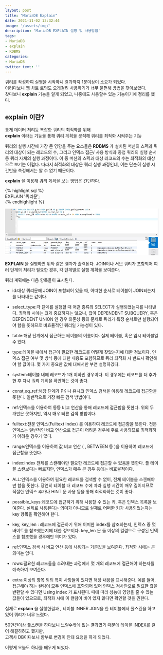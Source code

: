 ```yaml
---
layout: post
title: "MariaDB Explain"
date: 2021-11-02 13:32:44
image: '/assets/img/'
description: 'MariaDB EXPLAIN 설명 및 사용방법'
tags:
- MariaDB 
- explain
- RDBMS 
categories:
- MariaDB
twitter_text: ''
---
```


쿼리를 작성하여 실행을 시작하니 결과까지 1분이상이 소요가 되었다.  
이러다보니 웹 차트 로딩도 오래걸려 사용하기가 너무 불편해 방법을 찾아보았다.  
찾다보니 __explain__  기능을 알게 되었고, 나중에도 사용할수 있는 기능이기에 정리를 했다.  

## explain 이란?  

통게 데이터 처리등 복잡한 쿼리의 최적화를 위해   
__explain__ 이라는 기능을 통해 쿼리 계획을 분석해 쿼리를 최적화 시켜주는 기능


쿼리의 실행 시간에 가장 큰 영향을 주는 요소들은 __RDBMS__ 가 설치된 머신의 스펙과 쿼리의 대상이 되는 레코드의 수, 그리고 인덱스 접근/ 사용 방식과 중첩 쿼리의 실행 순서 등 쿼리 자체의 실행 과정이다. 이 중 머신의 스펙과 대상 레코드의 수는 최적화의 대상으로 보기는 어렵다. 따라서 최적화의 대상은 쿼리 실행 과정인데, 이는 단순히 실행 시간만을 측정해서는 알 수 없기 때문이다.

__explain__ 을 이용해 쿼리 게획을 보는 방법은 간단하다.

{% highlight sql %}  
EXPLAIN '쿼리문';  
{% endhighlight %}  

<img itemprop="image" class="img" src="/assets/img/explain.jpg" alt="inhow">  

__EXPLAIN__ 을 실행하면 위와 같은 결과가 출력된다. JOIN이나 서브 쿼리가 포함되어 여러 단계의 처리가 필요한 경우, 각 단계별로 실행 계획을 보여준다.

쿼리 계획에는 다음 항목들이 표시된다.

* id:대상 쿼리문에 JOIN이 포함되어 있을 때, 어떠한 순서로 테이블이 JOIN되는지를 나타내는 값이다.  

- select_type:각 단계를 실행할 때 어떤 종류의 SELECT가 실행되었는지를 나타낸다. 최적화 시에는 크게 중요하지는 않으나, 값이 DEPENDENT SUBQUERY, 혹은 DEPENDENT UNION 인 경우 의존성 등의 문제로 쿼리가 특정 순서로만 실행되어야 함을 뜻하므로 비효율적인 쿼리일 가능성이 있다.

- table:해당 단계에서 접근하는 테이블의 이름이다. 실제 테이블, 혹은 임시 테이블일 수 있다.

- type:테이블 내에서 접근이 필요한 레코드를 어떻게 찾았는지에 대한 정보이다.
인덱스 접근 여부 및 방식 등에 대한 내용도 포함하므로 쿼리 최적화 시 반드시 확인해야 할 값이다. 몇 가지 중요한 값에 대해서만 부연 설명하겠다.

- system:테이블 내에 레코드가 1개 이하인 경우이다. 이 경우에는 레코드를 더 추가한 후 다시 쿼리 계획을 확인하는 것이 좋다.

- const,eq_ref:해당 단계가 PK 나 유니크 인덱스 검색을 이용해 레코드에 접근함을 뜻한다. 일반적으로 가장 빠른 검색 방법이다.

- ref:인덱스를 이용하여 동등 비교 연산을 통해 레코드에 접근함을 뜻한다. 위의 두 개만은 못하지만, 역시 매우 빠른 검색 방법이다.

- fulltext:전문 인덱스(Fulltext Index) 를 이용하여 레코드에 접근함을 뜻한다. 전문 인덱스는 일반적인 비교 연산으로 접근이 어려운 경우에 주로 사용되므로 최적화하기 어려운 경우가 많다.

- range:인덱스를 이용하여 값 비교 연산 ( , BETWEEN 등 )을 이용하여 레코드에 접근함을 뜻한다.

- index:index 전체를 스캔해야만 필요한 레코드에 접근할 수 있음을 뜻한다. 풀 테이블 스캔보다는 빠르지만, 인덱스가 매우 큰 경우 등에는 비효율적이다.

- ALL:인덱스를 이용하여 필요한 레코드를 검색할 수 없어, 전체 테이블을 스캔해야만 함을 뜻한다. 당연히 테이블 내 레코드 수에 따라 실행 시간이 매우 길어지므로 적절한 인덱스 추가나 HINT 문 사용 등을 통해 최적화하는 것이 좋다.

- possible_keys:레코드에 접근하기 위해 사용할 수 있는 키, 혹은 인덱스 목록을 보여준다. 실제로 사용된다는 의미가 아니므로 실제로 어떠한 키가 사용되었는지는 key 항목을 확인해야 한다.

- key, key_len : 레코드에 접근하기 위해 어떠한 index를 참조하는지, 인덱스 중 몇 바이트를 참조했는지에 대한 정보이다. key_len 은 둘 이상의 컬럼으로 구성된 인덱스를 참조했을 경우에만 의미가 있다.

- ref:인덱스 검색 시 비교 연산 등에 사용되는 기준값을 보여준다. 최적화 시에는 큰 의미는 없다.

- rows:필요한 레코드들을 추려내는 과정에서 몇 개의 레코드에 접근해야 하는지를 예측하여 보여준다.

- extra:이상의 항목 외의 특이 사항들이 있다면 해당 내용을 표시해준다. 예를 들어, 접근해야 하는 컬럼이 모두 인덱스에 포함되어 있어 인덱스 검사만으로 필요한 값을 반환할 수 있다면 Using index 가 표시된다. 때에 따라 성능에 영향을 줄 수 있는 값들이 있으므로, 최적화 시에 이 컬럼이 비어 있지 않다면 확인할 것을 권한다.  


실제로 __explain__ 을 실행한결과 , 테이블 INNER JOIN을 한 테이블에서 풀스캔을 하고 있어 쿼리가 너무 느렸다.  

50만건이상 풀스캔을 하다보니 느릴수밖에 없는 결과였기 때문에 테이블 INDEX를 걸어 해결하려고 했지만,  
고객사 DB이다보니 함부로 변경이 안돼 요청을 하게 되었다.

이렇게 오늘도 하나를 배우게 되었다.





